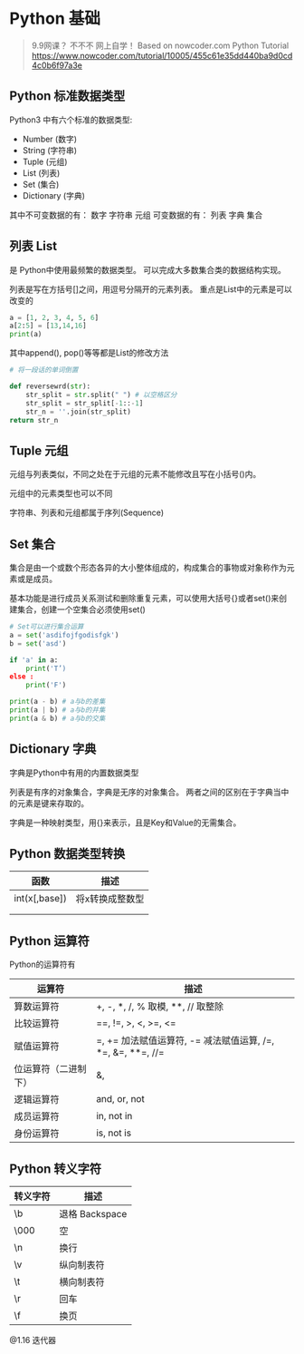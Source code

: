 # Python 基础
> 9.9网课？ 不不不 网上自学！
> Based on nowcoder.com Python Tutorial
> https://www.nowcoder.com/tutorial/10005/455c61e35dd440ba9d0cd4c0b6f97a3e


## Python 标准数据类型

Python3 中有六个标准的数据类型:
- Number (数字)
- String (字符串)
- Tuple (元组)
- List (列表)
- Set (集合)
- Dictionary (字典)

其中不可变数据的有： 数字 字符串 元组
可变数据的有： 列表 字典 集合

## 列表 List 
是 Python中使用最频繁的数据类型。
可以完成大多数集合类的数据结构实现。

列表是写在方括号[]之间，用逗号分隔开的元素列表。
重点是List中的元素是可以改变的

``` python
a = [1, 2, 3, 4, 5, 6]
a[2:5] = [13,14,16]
print(a)
```
其中append(), pop()等等都是List的修改方法



``` python
# 将一段话的单词倒置

def reversewrd(str):
    str_split = str.split(" ") # 以空格区分
    str_split = str_split[-1::-1]
    str_n = ''.join(str_split)
return str_n
```

## Tuple 元组

元组与列表类似，不同之处在于元组的元素不能修改且写在小括号()内。

元组中的元素类型也可以不同

字符串、列表和元组都属于序列(Sequence)

## Set 集合

集合是由一个或数个形态各异的大小整体组成的，构成集合的事物或对象称作为元素或是成员。

基本功能是进行成员关系测试和删除重复元素，可以使用大括号{}或者set()来创建集合，创建一个空集合必须使用set()

``` python
# Set可以进行集合运算
a = set('asdifojfgodisfgk')
b = set('asd')

if 'a' in a:
    print('T’)
else :
    print('F')

print(a - b) # a与b的差集
print(a | b) # a与b的并集
print(a & b) # a与b的交集
```

## Dictionary 字典
字典是Python中有用的内置数据类型

列表是有序的对象集合，字典是无序的对象集合。
两者之间的区别在于字典当中的元素是键来存取的。

字典是一种映射类型，用{}来表示，且是Key和Value的无需集合。

## Python 数据类型转换

| 函数          	| 描述            	|
|---------------	|-----------------	|
| int(x[,base]) 	| 将x转换成整数型 	|
|               	|                 	|
|               	|                 	|

## Python 运算符

Python的运算符有

| 运算符          	| 描述            	|
|---------------	|-----------------	|
|算数运算符	| +, -, *, /, % 取模, **, // 取整除 	|
| 比较运算符       	|      ==, !=,  >, <,  >=, <=         	|
| 赋值运算符              	|  =, += 加法赋值运算符, -= 减法赋值运算, /=, *=, &=, **=, //=             	|
| 位运算符（二进制下）   	|  &, |, ^, ~, << 	|
| 逻辑运算符   	|  and, or, not 	|
| 成员运算符   	|  in, not in 	|
| 身份运算符   	|  is, not is  	|


## Python 转义字符
| 转义字符          	| 描述            	|
|---------------	|-----------------	|
| \b 	| 退格 Backspace 	|
|       \000        	|     空        	|
| \n   	|   换行   	|
| \v   	|   纵向制表符   	|
| \t   	|   横向制表符   	|
| \r   	|   回车   	|
| \f   	|   换页   	|

@1.16 迭代器 